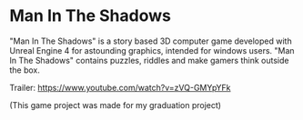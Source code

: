# Man In The Shadows
"Man In The Shadows" is a story based 3D computer game developed with Unreal Engine 4 for astounding graphics, intended for windows users. "Man In The Shadows" contains puzzles, riddles and make gamers think outside the box.

Trailer: https://www.youtube.com/watch?v=zVQ-GMYpYFk

(This game project was made for my graduation project)
